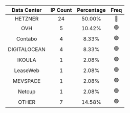 | Data Center | IP Count | Percentage | Freq |
|:------------:|:--------:|:-----------:|:-----:|
| HETZNER | 24 | 50.00% | 🔴 |
| OVH | 5 | 10.42% | 🟢 |
| Contabo | 4 | 8.33% | 🟢 |
| DIGITALOCEAN | 4 | 8.33% | 🟢 |
| IKOULA | 1 | 2.08% | 🟢 |
| LeaseWeb | 1 | 2.08% | 🟢 |
| MEVSPACE | 1 | 2.08% | 🟢 |
| Netcup | 1 | 2.08% | 🟢 |
| OTHER | 7 | 14.58% | 🟢 |